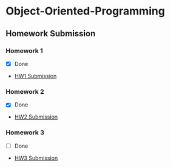 # Object-Oriented-Programming

## Homework Submission

### Homework 1
- [x] Done
- [HW1 Submission](./hw1/)

### Homework 2
- [x] Done
- [HW2 Submission](./hw2/)

### Homework 3
- [ ] Done
- [HW3 Submission](./hw3/)